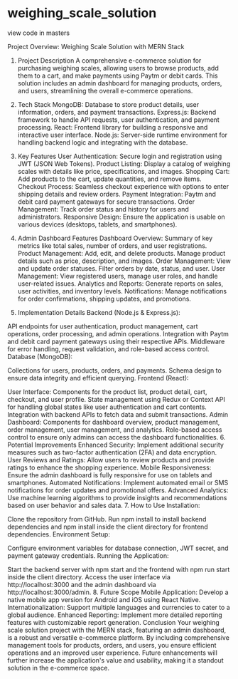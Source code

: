 # weighing_scale_solution

view code in masters

Project Overview: Weighing Scale Solution with MERN Stack
1. Project Description
A comprehensive e-commerce solution for purchasing weighing scales, allowing users to browse products, add them to a cart, and make payments using Paytm or debit cards. This solution includes an admin dashboard for managing products, orders, and users, streamlining the overall e-commerce operations.

2. Tech Stack
MongoDB: Database to store product details, user information, orders, and payment transactions.
Express.js: Backend framework to handle API requests, user authentication, and payment processing.
React: Frontend library for building a responsive and interactive user interface.
Node.js: Server-side runtime environment for handling backend logic and integrating with the database.
3. Key Features
User Authentication: Secure login and registration using JWT (JSON Web Tokens).
Product Listing: Display a catalog of weighing scales with details like price, specifications, and images.
Shopping Cart: Add products to the cart, update quantities, and remove items.
Checkout Process: Seamless checkout experience with options to enter shipping details and review orders.
Payment Integration: Paytm and debit card payment gateways for secure transactions.
Order Management: Track order status and history for users and administrators.
Responsive Design: Ensure the application is usable on various devices (desktops, tablets, and smartphones).
4. Admin Dashboard Features
Dashboard Overview: Summary of key metrics like total sales, number of orders, and user registrations.
Product Management: Add, edit, and delete products. Manage product details such as price, description, and images.
Order Management: View and update order statuses. Filter orders by date, status, and user.
User Management: View registered users, manage user roles, and handle user-related issues.
Analytics and Reports: Generate reports on sales, user activities, and inventory levels.
Notifications: Manage notifications for order confirmations, shipping updates, and promotions.
5. Implementation Details
Backend (Node.js & Express.js):

API endpoints for user authentication, product management, cart operations, order processing, and admin operations.
Integration with Paytm and debit card payment gateways using their respective APIs.
Middleware for error handling, request validation, and role-based access control.
Database (MongoDB):

Collections for users, products, orders, and payments.
Schema design to ensure data integrity and efficient querying.
Frontend (React):

User Interface:
Components for the product list, product detail, cart, checkout, and user profile.
State management using Redux or Context API for handling global states like user authentication and cart contents.
Integration with backend APIs to fetch data and submit transactions.
Admin Dashboard:
Components for dashboard overview, product management, order management, user management, and analytics.
Role-based access control to ensure only admins can access the dashboard functionalities.
6. Potential Improvements
Enhanced Security: Implement additional security measures such as two-factor authentication (2FA) and data encryption.
User Reviews and Ratings: Allow users to review products and provide ratings to enhance the shopping experience.
Mobile Responsiveness: Ensure the admin dashboard is fully responsive for use on tablets and smartphones.
Automated Notifications: Implement automated email or SMS notifications for order updates and promotional offers.
Advanced Analytics: Use machine learning algorithms to provide insights and recommendations based on user behavior and sales data.
7. How to Use
Installation:

Clone the repository from GitHub.
Run npm install to install backend dependencies and npm install inside the client directory for frontend dependencies.
Environment Setup:

Configure environment variables for database connection, JWT secret, and payment gateway credentials.
Running the Application:

Start the backend server with npm start and the frontend with npm run start inside the client directory.
Access the user interface via http://localhost:3000 and the admin dashboard via http://localhost:3000/admin.
8. Future Scope
Mobile Application: Develop a native mobile app version for Android and iOS using React Native.
Internationalization: Support multiple languages and currencies to cater to a global audience.
Enhanced Reporting: Implement more detailed reporting features with customizable report generation.
Conclusion
Your weighing scale solution project with the MERN stack, featuring an admin dashboard, is a robust and versatile e-commerce platform. By including comprehensive management tools for products, orders, and users, you ensure efficient operations and an improved user experience. Future enhancements will further increase the application's value and usability, making it a standout solution in the e-commerce space.
